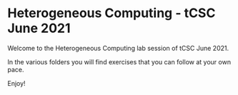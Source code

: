 Heterogeneous Computing - tCSC June 2021
============

Welcome to the Heterogeneous Computing lab session of tCSC June 2021.

In the various folders you will find exercises that you can follow at your own pace.

Enjoy!
